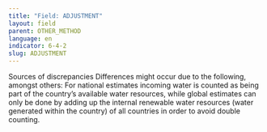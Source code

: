 ```yaml
---
title: "Field: ADJUSTMENT"
layout: field
parent: OTHER_METHOD
language: en
indicator: 6-4-2
slug: ADJUSTMENT
---
```

Sources of discrepancies
Differences might occur due to the following, amongst others: For national estimates incoming water is counted as being part of the country’s available water resources, while global estimates can only be done by adding up the internal renewable water resources (water generated within the country) of all countries in order to avoid double counting.